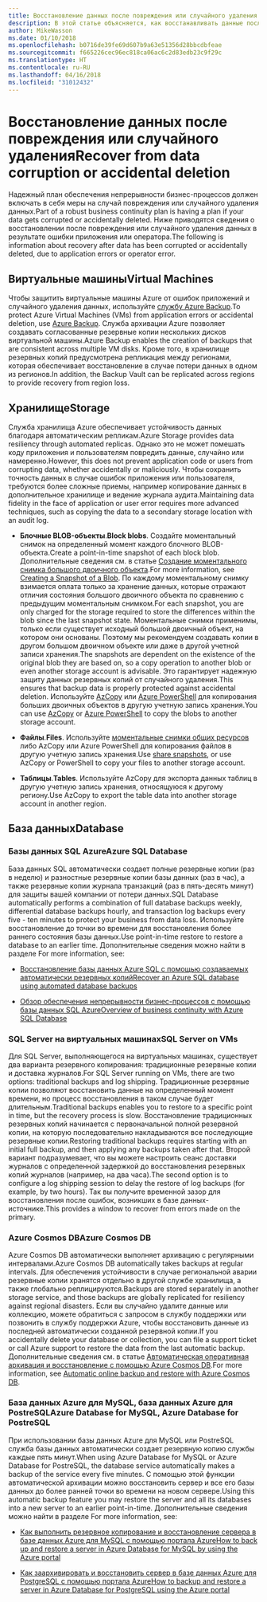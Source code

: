 ```yaml
---
title: Восстановление данных после повреждения или случайного удаления
description: В этой статье объясняется, как восстанавливать данные после повреждения или случайного удаления, как создавать надежные, высокодоступные и отказоустойчивые приложения и как правильно планировать аварийное восстановление.
author: MikeWasson
ms.date: 01/10/2018
ms.openlocfilehash: b0716de39fe69d607b9a63e51356d28bbcdbfeae
ms.sourcegitcommit: f665226cec96ec818ca06ac6c2d83edb23c9f29c
ms.translationtype: HT
ms.contentlocale: ru-RU
ms.lasthandoff: 04/16/2018
ms.locfileid: "31012432"
---
```

# <a name="recover-from-data-corruption-or-accidental-deletion"></a><span data-ttu-id="7ea3c-103">Восстановление данных после повреждения или случайного удаления</span><span class="sxs-lookup"><span data-stu-id="7ea3c-103">Recover from data corruption or accidental deletion</span></span> 

<span data-ttu-id="7ea3c-104">Надежный план обеспечения непрерывности бизнес-процессов должен включать в себя меры на случай повреждения или случайного удаления данных.</span><span class="sxs-lookup"><span data-stu-id="7ea3c-104">Part of a robust business continuity plan is having a plan if your data gets corrupted or accidentally deleted.</span></span> <span data-ttu-id="7ea3c-105">Ниже приводятся сведения о восстановлении после повреждения или случайного удаления данных в результате ошибки приложения или оператора.</span><span class="sxs-lookup"><span data-stu-id="7ea3c-105">The following is information about recovery after data has been corrupted or accidentally deleted, due to application errors or operator error.</span></span>

## <a name="virtual-machines"></a><span data-ttu-id="7ea3c-106">Виртуальные машины</span><span class="sxs-lookup"><span data-stu-id="7ea3c-106">Virtual Machines</span></span>

<span data-ttu-id="7ea3c-107">Чтобы защитить виртуальные машины Azure от ошибок приложений и случайного удаления данных, используйте [службу Azure Backup](/azure/backup/).</span><span class="sxs-lookup"><span data-stu-id="7ea3c-107">To protect Azure Virtual Machines (VMs) from application errors or accidental deletion, use [Azure Backup](/azure/backup/).</span></span> <span data-ttu-id="7ea3c-108">Служба архивации Azure позволяет создавать согласованные резервные копии нескольких дисков виртуальной машины.</span><span class="sxs-lookup"><span data-stu-id="7ea3c-108">Azure Backup enables the creation of backups that are consistent across multiple VM disks.</span></span> <span data-ttu-id="7ea3c-109">Кроме того, в хранилище резервных копий предусмотрена репликация между регионами, которая обеспечивает восстановление в случае потери данных в одном из регионов.</span><span class="sxs-lookup"><span data-stu-id="7ea3c-109">In addition, the Backup Vault can be replicated across regions to provide recovery from region loss.</span></span>

## <a name="storage"></a><span data-ttu-id="7ea3c-110">Хранилище</span><span class="sxs-lookup"><span data-stu-id="7ea3c-110">Storage</span></span>

<span data-ttu-id="7ea3c-111">Служба хранилища Azure обеспечивает устойчивость данных благодаря автоматическим репликам.</span><span class="sxs-lookup"><span data-stu-id="7ea3c-111">Azure Storage provides data resiliency through automated replicas.</span></span> <span data-ttu-id="7ea3c-112">Однако это не может помешать коду приложения и пользователям повредить данные, случайно или намеренно.</span><span class="sxs-lookup"><span data-stu-id="7ea3c-112">However, this does not prevent application code or users from corrupting data, whether accidentally or maliciously.</span></span> <span data-ttu-id="7ea3c-113">Чтобы сохранить точность данных в случае ошибок приложения или пользователя, требуются более сложные приемы, например копирование данных в дополнительное хранилище и ведение журнала аудита.</span><span class="sxs-lookup"><span data-stu-id="7ea3c-113">Maintaining data fidelity in the face of application or user error requires more advanced techniques, such as copying the data to a secondary storage location with an audit log.</span></span> 

- <span data-ttu-id="7ea3c-114">**Блочные BLOB-объекты**.</span><span class="sxs-lookup"><span data-stu-id="7ea3c-114">**Block blobs**.</span></span> <span data-ttu-id="7ea3c-115">Создайте моментальный снимок на определенный момент каждого блочного BLOB-объекта.</span><span class="sxs-lookup"><span data-stu-id="7ea3c-115">Create a point-in-time snapshot of each block blob.</span></span> <span data-ttu-id="7ea3c-116">Дополнительные сведения см. в статье [Создание моментального снимка большого двоичного объекта](/rest/api/storageservices/creating-a-snapshot-of-a-blob).</span><span class="sxs-lookup"><span data-stu-id="7ea3c-116">For more information, see [Creating a Snapshot of a Blob](/rest/api/storageservices/creating-a-snapshot-of-a-blob).</span></span> <span data-ttu-id="7ea3c-117">По каждому моментальному снимку взимается оплата только за хранение данных, которые отражают отличия состояния большого двоичного объекта по сравнению с предыдущим моментальным снимком.</span><span class="sxs-lookup"><span data-stu-id="7ea3c-117">For each snapshot, you are only charged for the storage required to store the differences within the blob since the last snapshot state.</span></span> <span data-ttu-id="7ea3c-118">Моментальные снимки применимы, только если существует исходный большой двоичный объект, на котором они основаны. Поэтому мы рекомендуем создавать копии в другом большом двоичном объекте или даже в другой учетной записи хранения.</span><span class="sxs-lookup"><span data-stu-id="7ea3c-118">The snapshots are dependent on the existence of the original blob they are based on, so a copy operation to another blob or even another storage account is advisable.</span></span> <span data-ttu-id="7ea3c-119">Это гарантирует надежную защиту данных резервных копий от случайного удаления.</span><span class="sxs-lookup"><span data-stu-id="7ea3c-119">This ensures that backup data is properly protected against accidental deletion.</span></span> <span data-ttu-id="7ea3c-120">Используйте [AzCopy](/azure/storage/common/storage-use-azcopy) или [Azure PowerShell](/azure/storage/common/storage-powershell-guide-full) для копирования больших двоичных объектов в другую учетную запись хранения.</span><span class="sxs-lookup"><span data-stu-id="7ea3c-120">You can use [AzCopy](/azure/storage/common/storage-use-azcopy) or [Azure PowerShell](/azure/storage/common/storage-powershell-guide-full) to copy the blobs to another storage account.</span></span>

- <span data-ttu-id="7ea3c-121">**Файлы**.</span><span class="sxs-lookup"><span data-stu-id="7ea3c-121">**Files**.</span></span> <span data-ttu-id="7ea3c-122">Используйте [моментальные снимки общих ресурсов](/azure/storage/files/storage-snapshots-files) либо AzCopy или Azure PowerShell для копирования файлов в другую учетную запись хранения.</span><span class="sxs-lookup"><span data-stu-id="7ea3c-122">Use [share snapshots](/azure/storage/files/storage-snapshots-files), or use AzCopy or PowerShell to copy your files to another storage account.</span></span>

- <span data-ttu-id="7ea3c-123">**Таблицы**.</span><span class="sxs-lookup"><span data-stu-id="7ea3c-123">**Tables**.</span></span> <span data-ttu-id="7ea3c-124">Используйте AzCopy для экспорта данных таблиц в другую учетную запись хранения, относящуюся к другому региону.</span><span class="sxs-lookup"><span data-stu-id="7ea3c-124">Use AzCopy to export the table data into another storage account in another region.</span></span>

## <a name="database"></a><span data-ttu-id="7ea3c-125">База данных</span><span class="sxs-lookup"><span data-stu-id="7ea3c-125">Database</span></span>

### <a name="azure-sql-database"></a><span data-ttu-id="7ea3c-126">Базы данных SQL Azure</span><span class="sxs-lookup"><span data-stu-id="7ea3c-126">Azure SQL Database</span></span> 

<span data-ttu-id="7ea3c-127">База данных SQL автоматически создает полные резервные копии (раз в неделю) и разностные резервные копии базы данных (раз в час), а также резервные копии журнала транзакций (раз в пять-десять минут) для защиты вашей компании от потери данных.</span><span class="sxs-lookup"><span data-stu-id="7ea3c-127">SQL Database automatically performs a combination of full database backups weekly, differential database backups hourly, and transaction log backups every five - ten minutes to protect your business from data loss.</span></span> <span data-ttu-id="7ea3c-128">Используйте восстановление до точки во времени для восстановления более раннего состояния базы данных.</span><span class="sxs-lookup"><span data-stu-id="7ea3c-128">Use point-in-time restore to restore a database to an earlier time.</span></span> <span data-ttu-id="7ea3c-129">Дополнительные сведения можно найти в разделе </span><span class="sxs-lookup"><span data-stu-id="7ea3c-129">For more information, see:</span></span>

- [<span data-ttu-id="7ea3c-130">Восстановление базы данных Azure SQL с помощью создаваемых автоматически резервных копий</span><span class="sxs-lookup"><span data-stu-id="7ea3c-130">Recover an Azure SQL database using automated database backups</span></span>](/azure/sql-database/sql-database-recovery-using-backups)

- [<span data-ttu-id="7ea3c-131">Обзор обеспечения непрерывности бизнес-процессов с помощью базы данных SQL Azure</span><span class="sxs-lookup"><span data-stu-id="7ea3c-131">Overview of business continuity with Azure SQL Database</span></span>](/azure/sql-database/sql-database-business-continuity)

### <a name="sql-server-on-vms"></a><span data-ttu-id="7ea3c-132">SQL Server на виртуальных машинах</span><span class="sxs-lookup"><span data-stu-id="7ea3c-132">SQL Server on VMs</span></span>

<span data-ttu-id="7ea3c-133">Для SQL Server, выполняющегося на виртуальных машинах, существует два варианта резервного копирования: традиционные резервные копии и доставка журналов.</span><span class="sxs-lookup"><span data-stu-id="7ea3c-133">For SQL Server running on VMs, there are two options: traditional backups and log shipping.</span></span> <span data-ttu-id="7ea3c-134">Традиционные резервные копии позволяют восстановить данные на определенный момент времени, но процесс восстановления в таком случае будет длительным.</span><span class="sxs-lookup"><span data-stu-id="7ea3c-134">Traditional backups enables you to restore to a specific point in time, but the recovery process is slow.</span></span> <span data-ttu-id="7ea3c-135">Восстановление традиционных резервных копий начинается с первоначальной полной резервной копии, на которую последовательно накладываются все последующие резервные копии.</span><span class="sxs-lookup"><span data-stu-id="7ea3c-135">Restoring traditional backups requires starting with an initial full backup, and then applying any backups taken after that.</span></span> <span data-ttu-id="7ea3c-136">Второй вариант подразумевает, что вы можете настроить сеанс доставки журналов с определенной задержкой до восстановления резервных копий журналов (например, на два часа).</span><span class="sxs-lookup"><span data-stu-id="7ea3c-136">The second option is to configure a log shipping session to delay the restore of log backups (for example, by two hours).</span></span> <span data-ttu-id="7ea3c-137">Так вы получите временной зазор для восстановления после ошибок, возникших в базе данных-источнике.</span><span class="sxs-lookup"><span data-stu-id="7ea3c-137">This provides a window to recover from errors made on the primary.</span></span>

### <a name="azure-cosmos-db"></a><span data-ttu-id="7ea3c-138">Azure Cosmos DB</span><span class="sxs-lookup"><span data-stu-id="7ea3c-138">Azure Cosmos DB</span></span>

<span data-ttu-id="7ea3c-139">Azure Cosmos DB автоматически выполняет архивацию с регулярными интервалами.</span><span class="sxs-lookup"><span data-stu-id="7ea3c-139">Azure Cosmos DB automatically takes backups at regular intervals.</span></span> <span data-ttu-id="7ea3c-140">Для обеспечения устойчивости в случае региональной аварии резервные копии хранятся отдельно в другой службе хранилища, а также глобально реплицируются.</span><span class="sxs-lookup"><span data-stu-id="7ea3c-140">Backups are stored separately in another storage service, and those backups are globally replicated for resiliency against regional disasters.</span></span> <span data-ttu-id="7ea3c-141">Если вы случайно удалите данные или коллекцию, можете обратиться с запросом в службу поддержки или позвонить в службу поддержки Azure, чтобы восстановить данные из последней автоматически созданной резервной копии.</span><span class="sxs-lookup"><span data-stu-id="7ea3c-141">If you accidentally delete your database or collection, you can file a support ticket or call Azure support to restore the data from the last automatic backup.</span></span> <span data-ttu-id="7ea3c-142">Дополнительные сведения см. в статье [Автоматическая оперативная архивация и восстановление с помощью Azure Cosmos DB](/azure/cosmos-db/online-backup-and-restore).</span><span class="sxs-lookup"><span data-stu-id="7ea3c-142">For more information, see [Automatic online backup and restore with Azure Cosmos DB](/azure/cosmos-db/online-backup-and-restore).</span></span>

### <a name="azure-database-for-mysql-azure-database-for-postresql"></a><span data-ttu-id="7ea3c-143">База данных Azure для MySQL, база данных Azure для PostreSQL</span><span class="sxs-lookup"><span data-stu-id="7ea3c-143">Azure Database for MySQL, Azure Database for PostreSQL</span></span>

<span data-ttu-id="7ea3c-144">При использовании базы данных Azure для MySQL или PostreSQL служба базы данных автоматически создает резервную копию службы каждые пять минут.</span><span class="sxs-lookup"><span data-stu-id="7ea3c-144">When using Azure Database for MySQL or Azure Database for PostreSQL, the database service automatically makes a backup of the service every five minutes.</span></span> <span data-ttu-id="7ea3c-145">С помощью этой функции автоматической архивации можно восстановить сервер и все его базы данных до более ранней точки во времени на новом сервере.</span><span class="sxs-lookup"><span data-stu-id="7ea3c-145">Using this automatic backup feature you may restore the server and all its databases into a new server to an earlier point-in-time.</span></span> <span data-ttu-id="7ea3c-146">Дополнительные сведения можно найти в разделе </span><span class="sxs-lookup"><span data-stu-id="7ea3c-146">For more information, see:</span></span>

- [<span data-ttu-id="7ea3c-147">Как выполнить резервное копирование и восстановление сервера в базе данных Azure для MySQL с помощью портала Azure</span><span class="sxs-lookup"><span data-stu-id="7ea3c-147">How to back up and restore a server in Azure Database for MySQL by using the Azure portal</span></span>](/azure/mysql/howto-restore-server-portal)

- [<span data-ttu-id="7ea3c-148">Как заархивировать и восстановить сервер в базе данных Azure для PostgreSQL с помощью портала Azure</span><span class="sxs-lookup"><span data-stu-id="7ea3c-148">How to backup and restore a server in Azure Database for PostgreSQL using the Azure portal</span></span>](/azure/postgresql/howto-restore-server-portal)

